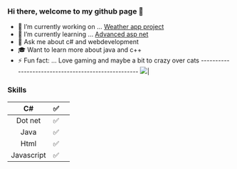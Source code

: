 ### Hi there, welcome to my github page 👋
- 🔭 I’m currently working on ... [Weather app project](https://github.com/Carpenteri1/WeatherApp)
- 🌱 I’m currently learning ... [Advanced asp net](https://docs.microsoft.com/en-us/aspnet/web-api/overview/advanced/)
- 💬 Ask me about c# and webdevelopment 
- 🎓 Want to learn more about java and c++
- ⚡ Fun fact: ... Love gaming and maybe a bit to crazy over cats ---------------------------------------------------- ![](https://media2.giphy.com/media/tN1YiOeZmIRKE/giphy.gif)|




### Skills 
| C#                   | :white_check_mark:    |                      |    
|:--------------------:|:---------------------:|:---------------------:
| Dot net              | :white_check_mark:    |
| Java                 | :white_check_mark:    |                      |
| Html                 | :white_check_mark:    |                                        
| Javascript           | :white_check_mark:    |           
                     

